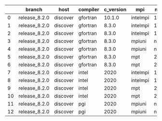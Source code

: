 |    | branch        | host     | compiler   | c_version   | mpi      | m_version   | o_g   | os    | build   |   u_pass |   u_fail |   s_pass |   s_fail |   e_pass |   e_fail |   nuopc_pass |   nuopc_fail | artifacts_hash                                                                                             | modified            |
|----|---------------|----------|------------|-------------|----------|-------------|-------|-------|---------|----------|----------|----------|----------|----------|----------|--------------|--------------|------------------------------------------------------------------------------------------------------------|---------------------|
|  0 | release_8.2.0 | discover | gfortran   | 10.1.0      | intelmpi | 19.1.3.304  | O     | Linux | Pass    |     8911 |       15 |       49 |        0 |       80 |        0 |           50 |            0 | [artifacts](https://github.com/esmf-org/esmf-test-artifacts/tree/20b166eac80aec8f3bd95ff3a3448f6c434800b4) | 03/01/2022_09:28:41 |
|  1 | release_8.2.0 | discover | gfortran   | 8.3.0       | intelmpi | 19.1.3.304  | O     | Linux | Pass    |     8911 |       15 |       49 |        0 |       80 |        0 |           50 |            0 | [artifacts](https://github.com/esmf-org/esmf-test-artifacts/tree/ad02c64c9fb694eda5ca386a08c5376047b84f62) | 03/01/2022_09:28:41 |
|  2 | release_8.2.0 | discover | gfortran   | 8.3.0       | intelmpi | 19.1.3.304  | g     | Linux | Pass    |     8911 |       15 |       49 |        0 |       80 |        0 |           50 |            0 | [artifacts](https://github.com/esmf-org/esmf-test-artifacts/tree/23bde2efd20c4fd8f6cb06c6de6f6f11a698cf40) | 03/01/2022_09:28:41 |
|  3 | release_8.2.0 | discover | gfortran   | 8.3.0       | mpiuni   | none        | O     | Linux | Fail    |     7418 |        0 |        8 |        0 |       43 |        0 |            0 |           50 | [artifacts](https://github.com/esmf-org/esmf-test-artifacts/tree/e38ed011e2d49019bc1534d13eea5d6d15dfb331) | 03/01/2022_09:28:41 |
|  4 | release_8.2.0 | discover | gfortran   | 8.3.0       | mpiuni   | none        | g     | Linux | Fail    |     7418 |        0 |        8 |        0 |       43 |        0 |            0 |           50 | [artifacts](https://github.com/esmf-org/esmf-test-artifacts/tree/7890d31049db3944d45aceea87a8e5317d94baa6) | 03/01/2022_09:28:41 |
|  5 | release_8.2.0 | discover | gfortran   | 8.3.0       | mpt      | 2.17        | O     | Linux | Pass    |     8926 |        0 |       49 |        0 |       80 |        0 |           46 |            4 | [artifacts](https://github.com/esmf-org/esmf-test-artifacts/tree/c4016381df044a5bf344cc2819501ae74ce34bf2) | 03/01/2022_09:28:41 |
|  6 | release_8.2.0 | discover | gfortran   | 8.3.0       | mpt      | 2.17        | g     | Linux | Pass    |     8926 |        0 |       49 |        0 |       80 |        0 |           46 |            4 | [artifacts](https://github.com/esmf-org/esmf-test-artifacts/tree/466d0416e5ffd38f921dc25960085c2d669c1181) | 03/01/2022_09:28:41 |
|  7 | release_8.2.0 | discover | intel      | 2020        | intelmpi | 19.1.3.304  | O     | Linux | Pass    |     8926 |        0 |       49 |        0 |       80 |        0 |           50 |            0 | [artifacts](https://github.com/esmf-org/esmf-test-artifacts/tree/7694216f544e208abeeeb0d0273fc85e67684b0d) | 03/01/2022_09:28:41 |
|  8 | release_8.2.0 | discover | intel      | 2020        | intelmpi | 19.1.3.304  | g     | Linux | Pass    |     8926 |        0 |       49 |        0 |       80 |        0 |           50 |            0 | [artifacts](https://github.com/esmf-org/esmf-test-artifacts/tree/2bfaa2c5f669971eb49833335233f05580d9d205) | 03/01/2022_09:28:41 |
|  9 | release_8.2.0 | discover | intel      | 2020        | mpt      | 2.17        | O     | Linux | Pass    |     8926 |        0 |       49 |        0 |       80 |        0 |           50 |            0 | [artifacts](https://github.com/esmf-org/esmf-test-artifacts/tree/808e46cf6de8097dd595bc1f600b1db1025ea57c) | 03/01/2022_09:28:41 |
| 10 | release_8.2.0 | discover | intel      | 2020        | mpt      | 2.17        | g     | Linux | Pass    |     8926 |        0 |       49 |        0 |       80 |        0 |           50 |            0 | [artifacts](https://github.com/esmf-org/esmf-test-artifacts/tree/4f46fecb25b15923d1f22b09cf3fe4dee1663c17) | 03/01/2022_09:28:41 |
| 11 | release_8.2.0 | discover | pgi        | 2020        | mpiuni   | none        | O     | Linux | Fail    |     6796 |      622 |        6 |        2 |       40 |        3 |            0 |           50 | [artifacts](https://github.com/esmf-org/esmf-test-artifacts/tree/b4f869fd25d26ce283c5d043503a4d97c300cd5b) | 03/01/2022_09:28:41 |
| 12 | release_8.2.0 | discover | pgi        | 2020        | mpiuni   | none        | g     | Linux | Fail    |     6796 |      622 |        4 |        4 |       40 |        3 |            0 |           50 | [artifacts](https://github.com/esmf-org/esmf-test-artifacts/tree/43439be033e72786dd0bd5672b57f26503770053) | 03/01/2022_09:28:41 |